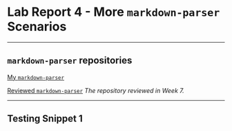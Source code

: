 # Lab Report 4 - More `markdown-parser` Scenarios

***

## `markdown-parser` repositories
[My `markdown-parser`](https://github.com/JSN3/markdown-parser)

[Reviewed `markdown-parser`](https://github.com/grantcoz/markdown-parse) _The repository reviewed in Week 7._

***

## Testing Snippet 1
